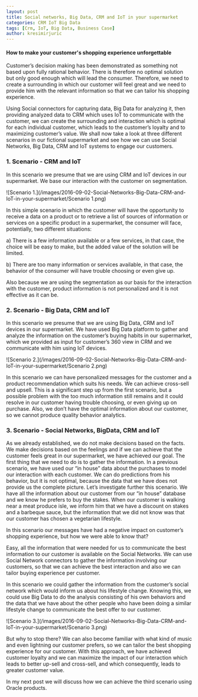 ```yaml
---
layout: post
title: Social networks, Big Data, CRM and IoT in your supermarket
categories: CRM IoT Big Data
tags: [Crm, IoT, Big Data, Business Case]
author: kresimirjuric
---
```


#### How to make your customer's shopping experience unforgettable ####


Customer’s decision making has been demonstrated as something not based upon fully rational behavior. There is therefore no optimal solution but only good enough which will lead the consumer. Therefore, we need to create a surrounding in which our customer will feel great and we need to provide him with the relevant information so that we can tailor his shopping experience.

Using Social connectors for capturing data, Big Data for analyzing it, then providing analyzed data to CRM which uses IoT to communicate with the customer, we can create the surrounding and interaction which is optimal for each individual customer, which leads to the customer’s loyalty and to maximizing customer’s value.
We shall now take a look at three different scenarios in our fictional supermarket and see how we can use Social Networks, Big Data, CRM and IoT systems to engage our customers.

### 1. Scenario - CRM and IoT ###

In this scenario we presume that we are using CRM and IoT devices in our supermarket. We base our interaction with the customer on segmentation.

![Scenario 1.](/images/2016-09-02-Social-Networks-Big-Data-CRM-and-IoT-in-your-supermarket/Scenario 1.png)

In this simple scenario in which the customer will have the opportunity to receive a data on a product or to retrieve a list of sources of information or services on a specific product in a supermarket, the consumer will face, potentially, two different situations:

a)	   There is a few information available or a few services, in that case, the choice will be easy to make, but the added value of the solution will be limited.

b)	   There are too many information or services available, in that case, the behavior of the consumer will have trouble choosing or even give up.

Also because we are using the segmentation as our basis for the interaction with the customer, product information is not personalized and it is not effective as it can be.


### 2. Scenario - Big Data, CRM and IoT ###

In this scenario we presume that we are using Big Data, CRM and IoT devices in our supermarket. We have used Big Data platform to gather and analyze the information on the customer’s buying habits in our supermarket, which we provided as input for customer’s 360 view in CRM and we communicate with him using IoT devices.

![Scenario 2.](/images/2016-09-02-Social-Networks-Big-Data-CRM-and-IoT-in-your-supermarket/Scenario 2.png)


In this scenario we can have personalized messages for the customer and a product recommendation which suits his needs. We can achieve cross-sell and upsell.
This is a significant step up from the first scenario, but a possible problem with the too much information still remains and it could resolve in our customer having trouble choosing, or even giving up on purchase. Also, we don’t have the optimal information about our customer, so we cannot produce quality behavior analytics.


### 3. Scenario - Social Networks, BigData, CRM and IoT ###


As we already established, we do not make decisions based on the facts. We make decisions based on the feelings and if we can achieve that the customer feels great in our supermarket, we have achieved our goal.
The first thing that we need to do is to gather the information. In a previous scenario, we have used our “in house” data about the purchases to model our interaction with each customer.
We can do predictions from his behavior, but it is not optimal, because the data that we have does not provide us the complete picture.
Let’s investigate further this scenario. We have all the information about our customer from our “in house” database and we know he prefers to buy the stakes. When our customer is walking near a meat produce isle, we inform him that we have a discount on stakes and a barbeque sauce, but the information that we did not know was that our customer has chosen a vegetarian lifestyle.

In this scenario our messages have had a negative impact on customer’s shopping experience, but how we were able to know that?

Easy, all the information that were needed for us to communicate the best information to our customer is available on the Social Networks. We can use Social Network connectors to gather the information involving our customers, so that we can achieve the best interaction and also we can tailor buying experience per customer.

In this scenario we could gather the information from the customer’s social network which would inform us about his lifestyle change. Knowing this, we could use Big Data to do the analysis consisting of his own behaviors and the data that we have about the other people who have been doing a similar lifestyle change to communicate the best offer to our customer.

![Scenario 3.](/images/2016-09-02-Social-Networks-Big-Data-CRM-and-IoT-in-your-supermarket/Scenario 3.png)

But why to stop there? We can also become familiar with what kind of music and even lightning our customer prefers, so we can tailor the best shopping experience for our customer.
With this approach, we have achieved customer loyalty and we can maximize the impact of our interaction which leads to better up-sell and cross-sell, and which consequently, leads to greater customer value.


In my next post we will discuss how we can achieve the third scenario using Oracle products.
